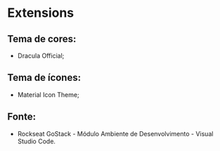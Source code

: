 # Extensions

## Tema de cores:
- Dracula Official;

## Tema de ícones:
- Material Icon Theme;

## Fonte:
- Rockseat GoStack - Módulo Ambiente de Desenvolvimento - Visual Studio Code. 